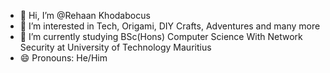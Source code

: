 - 👋 Hi, I’m @Rehaan Khodabocus
- 👀 I’m interested in Tech, Origami, DIY Crafts, Adventures and many more
- 🌱 I’m currently studying BSc(Hons) Computer Science With Network Security at University of Technology Mauritius
- 😄 Pronouns: He/Him
<!---
RehaanKhod/RehaanKhod is a ✨ special ✨ repository because its `README.md` (this file) appears on your GitHub profile.
You can click the Preview link to take a look at your changes.
--->
